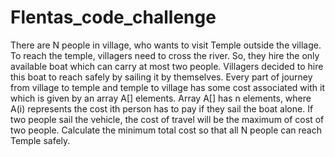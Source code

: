 # Flentas_code_challenge
There are N people in village, who wants to visit Temple outside the village. To reach the temple, villagers need to cross the river. So, they hire the only available boat which can carry at most two people. Villagers decided to hire this boat to reach safely by sailing it by themselves. Every part of journey from village to temple and temple to village has some cost associated with it which is given by an array A[] elements. Array A[] has n elements, where A(i) represents the cost ith person has to pay if they sail the boat alone. If two people sail the vehicle, the cost of travel will be the maximum of cost of two people. Calculate the minimum total cost so that all N people can reach Temple safely.
